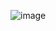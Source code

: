 ![image](https://github.com/mahirgul/WebRtcDemo/assets/8502843/2a7a82e7-8fc5-45e2-87ec-fda7b118a9ae)
